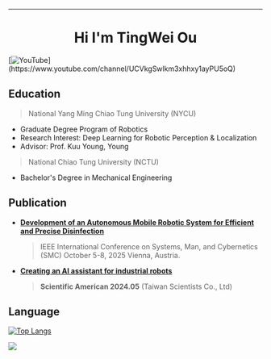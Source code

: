 <hr>
<h1 align="center">
  Hi I'm TingWei Ou 
</h1>

[![YouTube](https://img.shields.io/badge/youtube-%23FF0000.svg?&style=for-the-badge&logo=youtube&logoColor=white")](https://www.youtube.com/channel/UCVkgSwlkm3xhhxy1ayPU5oQ) 

## Education  
> National Yang Ming Chiao Tung University (NYCU)
- Graduate Degree Program of Robotics
- Research Interest: Deep Learning for Robotic Perception & Localization
- Advisor: Prof. Kuu Young, Young 

> National Chiao Tung University (NCTU)
- Bachelor's Degree in Mechanical Engineering
  
## Publication
- **[Development of an Autonomous Mobile Robotic System for Efficient and Precise Disinfection](https://arxiv.org/abs/2507.11270)**
  > IEEE International Conference on Systems, Man, and Cybernetics (SMC) October 5-8, 2025 Vienna, Austria.
    
- **[Creating an AI assistant for industrial robots](https://www.scitw.cc/tags/sheng1-cheng2-shi4-AI)**
  >  **Scientific American 2024.05** (Taiwan Scientists Co., Ltd)

## Language 
[![Top Langs](https://github-readme-stats.vercel.app/api/top-langs/?username=ouotingwei&hide=MakeFile,CMake,NASL,shell,fortran,cuda&layout=compact)](https://github.com/ouotingwei/ouotingwei/edit/main/README.md)

![](https://komarev.com/ghpvc/?username=ouotingwei)
